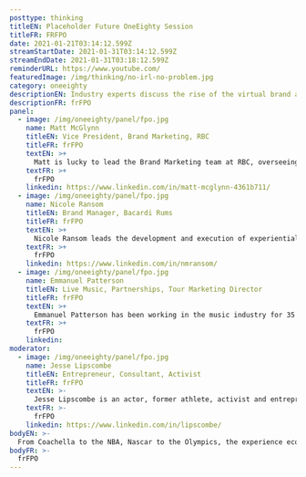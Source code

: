 ```yaml
---
posttype: thinking
titleEN: Placeholder Future OneEighty Session
titleFR: FRFPO
date: 2021-01-21T03:14:12.599Z
streamStartDate: 2021-01-31T03:14:12.599Z
streamEndDate: 2021-01-31T03:18:12.599Z
reminderURL: https://www.youtube.com/
featuredImage: /img/thinking/no-irl-no-problem.jpg
category: oneeighty
descriptionEN: Industry experts discuss the rise of the virtual brand activation and debate the future of the experience economy.
descriptionFR: frFPO
panel:
  - image: /img/oneeighty/panel/fpo.jpg
    name: Matt McGlynn
    titleEN: Vice President, Brand Marketing, RBC
    titleFR: frFPO
    textEN: >+
      Matt is lucky to lead the Brand Marketing team at RBC, overseeing enterprise-wide Sponsorship, Youth Marketing, Brand Strategy, Metrics/Insights and Events. With 15+ years of experience in a wide variety of marketing related roles, he brings a raw and energetic approach as well as a unique perspective, having started his career as a graphic designer, giving him an intimate understanding of the creative process and maximizing agency output. Prior to RBC, Matt started his career at Maple Leaf Sports & Entertainment and moved on to a role as Brand Manager for PlayStation at Sony Computer Entertainment Canada.
    textFR: >+
      frFPO
    linkedin: https://www.linkedin.com/in/matt-mcglynn-4361b711/
  - image: /img/oneeighty/panel/fpo.jpg
    name: Nicole Ransom
    titleEN: Brand Manager, Bacardi Rums
    titleFR: frFPO
    textEN: >+
      Nicole Ransom leads the development and execution of experiential and music platforms for Bacardi Rums. She has led this programming for the last four years in conjunction with partner agencies, artist talent and music partner, Live Nation. She has also worked in the world of fitness as a Pure Barre instructor for five years. Pulling from her experience across two very different industries, she is most passionate about how a brand’s place in music and culture impacts consumer perception and loyalty. And specifically how a consumer’s experience with a brand can elicit a feeling and sentiment to desire even more.
    textFR: >+
      frFPO
    linkedin: https://www.linkedin.com/in/nmransom/
  - image: /img/oneeighty/panel/fpo.jpg
    name: Emmanuel Patterson
    titleEN: Live Music, Partnerships, Tour Marketing Director
    titleFR: frFPO
    textEN: >+
      Emmanuel Patterson has been working in the music industry for 35 years as a concert promoter and event producer. He has worked with bands and events of all sizes, scope and reach. He continues to see the inherent value of developing 'next generation' artists and events. Emmanuel remains a passionate leader in the music community and has served as a board member for several music, arts and not-for-profit related organizations. Emmanuel also spends his personal time producing fundraising and philanthropic events for organizations in the cancer research and mental health fields.
    textFR: >+
      frFPO
    linkedin:
moderator:
  - image: /img/oneeighty/panel/fpo.jpg
    name: Jesse Lipscombe
    titleEN: Entrepreneur, Consultant, Activist
    titleFR: frFPO
    textEN: >-
      Jesse Lipscombe is an actor, former athlete, activist and entrepreneur. With global perspective, Jesse invests in various businesses and is also an experienced consultant with a demonstrated history of working in the entertainment industry. In 2016, Jesse launched the #MakeItAwkward campaign to combat racism, misogyny, homophobia and hatred. He works with organizations and leaders to help them understand and address racism. In 2017, Jesse was the recipient of the Obsidian Award for Top Business Leader in Western Canada. That year, he was also named the Community Man of the Year by Diversity Magazine. Through it all, Jesse makes it his top priority to give back to his community and works with various annual charity fundraisers and partnerships.
    textFR: >-
      frFPO
    linkedin: https://www.linkedin.com/in/lipscombe/
bodyEN: >-
  From Coachella to the NBA, Nascar to the Olympics, the experience economy has changed forever. Have physical distancing, travel constraints and consumer fears left a void for brand activations and sponsorships? Or has COVID-19 been the much-needed catalyst to push beyond possible to discover the next evolution of experiential? Join us as some of today’s biggest brands and industry experts flip the script on ‘virtual’, sharing powerful insights to drive brand experiences forward in the not-so-new world.
bodyFR: >-
  frFPO
---
```

